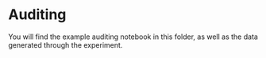 # Auditing

You will find the example auditing notebook in this folder, as well as the data generated through the experiment.
